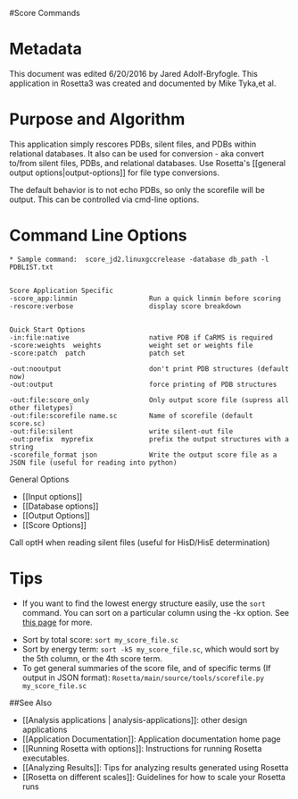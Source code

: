 #Score Commands

Metadata
========

This document was edited 6/20/2016 by Jared Adolf-Bryfogle. This application in Rosetta3 was created and documented by Mike Tyka,et al.

Purpose and Algorithm
=====================

This application simply rescores PDBs, silent files, and PDBs within relational databases. It also can be used for conversion - aka convert to/from silent files, PDBs, and relational databases.  Use Rosetta's [[general output options|output-options]] for file type conversions.

The default behavior is to not echo PDBs, so only the scorefile will be output. This can be controlled via cmd-line options.

Command Line Options
====================

```
* Sample command:  score_jd2.linuxgccrelease -database db_path -l PDBLIST.txt


Score Application Specific
-score_app:linmin                  Run a quick linmin before scoring
-rescore:verbose                   display score breakdown


Quick Start Options
-in:file:native                    native PDB if CaRMS is required
-score:weights  weights            weight set or weights file
-score:patch  patch                patch set

-out:nooutput                      don't print PDB structures (default now)
-out:output                        force printing of PDB structures

-out:file:score_only               Only output score file (supress all other filetypes)
-out:file:scorefile name.sc        Name of scorefile (default score.sc)
-out:file:silent                   write silent-out file
-out:prefix  myprefix              prefix the output structures with a string
-scorefile_format json             Write the output score file as a JSON file (useful for reading into python)
```

General Options
-  [[Input options]]
-  [[Database options]]
-  [[Output Options]]
-  [[Score Options]]

Call optH when reading silent files (useful for HisD/HisE determination)

Tips
====

* If you want to find the lowest energy structure easily, use the <code>sort</code> command.  You can sort on a particular column using the -kx option. See [this page](http://www.skorks.com/2010/05/sort-files-like-a-master-with-the-linux-sort-command-bash/) for more.
 - Sort by total score: <code>sort my_score_file.sc</code> 
 - Sort by energy term: <code>sort -k5 my_score_file.sc</code>, which would sort by the 5th column, or the 4th score term.
 - To get general summaries of the score file, and of specific terms (If output in JSON format): <code>Rosetta/main/source/tools/scorefile.py my_score_file.sc</code>

##See Also

* [[Analysis applications | analysis-applications]]: other design applications
* [[Application Documentation]]: Application documentation home page
* [[Running Rosetta with options]]: Instructions for running Rosetta executables.
* [[Analyzing Results]]: Tips for analyzing results generated using Rosetta
* [[Rosetta on different scales]]: Guidelines for how to scale your Rosetta runs
